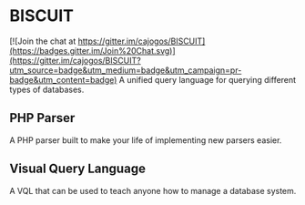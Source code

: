 # BISCUIT

[![Join the chat at https://gitter.im/cajogos/BISCUIT](https://badges.gitter.im/Join%20Chat.svg)](https://gitter.im/cajogos/BISCUIT?utm_source=badge&utm_medium=badge&utm_campaign=pr-badge&utm_content=badge)
A unified query language for querying different types of databases.

## PHP Parser
A PHP parser built to make your life of implementing new parsers easier.

## Visual Query Language
A VQL that can be used to teach anyone how to manage a database system.